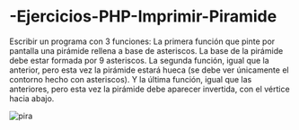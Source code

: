# -Ejercicios-PHP-Imprimir-Piramide

Escribir un programa con 3 funciones: La primera función que pinte por pantalla una pirámide rellena a base de asteriscos. La base de la pirámide debe estar formada por 9 asteriscos. La segunda función, igual que la anterior, pero esta vez la pirámide estará hueca (se debe ver únicamente el contorno hecho con asteriscos). Y la última función, igual que las anteriores, pero esta vez la pirámide debe aparecer invertida, con el vértice hacia abajo.

![pira](https://user-images.githubusercontent.com/85589346/218238109-e661b042-ebad-4d09-a796-9b94bb0dfb1d.png)
